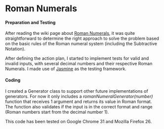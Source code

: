 # Roman Numerals

#### Preparation and Testing

After reading the wiki page about [Roman Numerals](http://wikipedia.org/wiki/Roman_numerals), it was quite straightforward to determine the right approach to solve the problem based on the basic rules of the Roman numeral system (including the Subtractive Notation).

After defining the action plan, I started to implement tests for valid and invalid inputs, with several decimal numbers and their respective Roman Numerals. I made use of [Jasmine](https://jasmine.github.io/) as the testing framework.

#### Coding

I created a Generator class to support other future implementations of generators. For now it only includes a *romanNumeralGenerator(number)* function that receives 1 argument and returns its value in Roman format. The function also validates if the input is in the correct format and range (Roman numbers start from the decimal number 1).

This code has been tested on Google Chrome 31 and Mozilla Firefox 26.
